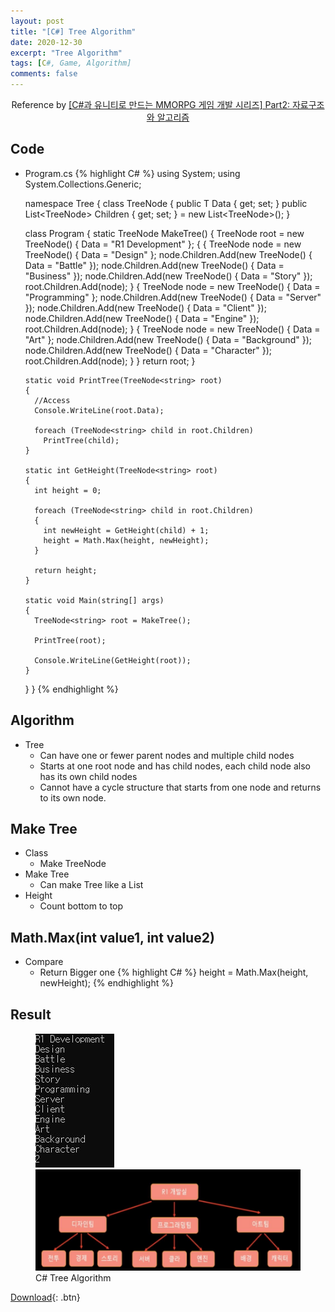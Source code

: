 ```yaml
---
layout: post
title: "[C#] Tree Algorithm"
date: 2020-12-30
excerpt: "Tree Algorithm"
tags: [C#, Game, Algorithm]
comments: false
---
```



<center>Reference by <a href="https://www.inflearn.com/course/%EC%9C%A0%EB%8B%88%ED%8B%B0-mmorpg-%EA%B0%9C%EB%B0%9C-part2/dashboard">[C#과 유니티로 만드는 MMORPG 게임 개발 시리즈] Part2: 자료구조와 알고리즘</a></center>

## Code
* Program.cs
{% highlight C# %}
  using System;
  using System.Collections.Generic;

  namespace Tree
  {
    class TreeNode<T>
    {
      public T Data { get; set; }
      public List<TreeNode<T>> Children { get; set; } = new List<TreeNode<T>>();
    }

    class Program
    {
      static TreeNode<string> MakeTree()
      {
        TreeNode<string> root = new TreeNode<string>() { Data = "R1 Development" };
        {
          {
            TreeNode<string> node = new TreeNode<string>() { Data = "Design" };
            node.Children.Add(new TreeNode<string>() { Data = "Battle" });
            node.Children.Add(new TreeNode<string>() { Data = "Business" });
            node.Children.Add(new TreeNode<string>() { Data = "Story" });
            root.Children.Add(node);
          }
          {
            TreeNode<string> node = new TreeNode<string>() { Data = "Programming" };
            node.Children.Add(new TreeNode<string>() { Data = "Server" });
            node.Children.Add(new TreeNode<string>() { Data = "Client" });
            node.Children.Add(new TreeNode<string>() { Data = "Engine" });
            root.Children.Add(node);
          }
          {
            TreeNode<string> node = new TreeNode<string>() { Data = "Art" };
            node.Children.Add(new TreeNode<string>() { Data = "Background" });
            node.Children.Add(new TreeNode<string>() { Data = "Character" });
            root.Children.Add(node);
          }
        }
        return root;
      }

      static void PrintTree(TreeNode<string> root)
      {
        //Access
        Console.WriteLine(root.Data);

        foreach (TreeNode<string> child in root.Children)
          PrintTree(child);
      }

      static int GetHeight(TreeNode<string> root)
      {
        int height = 0;
            
        foreach (TreeNode<string> child in root.Children)
        {
          int newHeight = GetHeight(child) + 1;
          height = Math.Max(height, newHeight);
        }

        return height;
      }

      static void Main(string[] args)
      {
        TreeNode<string> root = MakeTree();

        PrintTree(root);

        Console.WriteLine(GetHeight(root));
      }
    }
  }
{% endhighlight %}

## Algorithm
* Tree
  - Can have one or fewer parent nodes and multiple child nodes
  - Starts at one root node and has child nodes, each child node also has its own child nodes
  - Cannot have a cycle structure that starts from one node and returns to its own node.


## Make Tree
* Class
  - Make TreeNode<T>
* Make Tree
  - Can make Tree like a List
* Height
  - Count bottom to top


## Math.Max(int value1, int value2)
* Compare
  - Return Bigger one
{% highlight C# %}
  height = Math.Max(height, newHeight);
{% endhighlight %}


## Result
<figure class="half">
  <a href="/assets/img/posts/cshap_tree/0.jpg"><img src="/assets/img/posts/cshap_tree/0.jpg"></a>
  <a href="/assets/img/posts/cshap_tree/1.jpg"><img src="/assets/img/posts/cshap_tree/1.jpg"></a>
	<figcaption>C# Tree Algorithm</figcaption>
</figure>

[Download](https://github.com/leehuhlee/CShap){: .btn}
